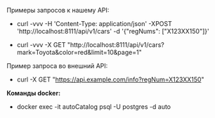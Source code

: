 Примеры запросов к нашему API:

- curl -vvv -H 'Content-Type: application/json' -XPOST 'http://localhost:8111/api/v1/cars' -d '{"regNums": ["X123XX150"]}'

- curl -vvv -X GET "http://localhost:8111/api/v1/cars?mark=Toyota&color=red&limit=10&page=1"



Пример запроса во внешний API:

- curl -X GET "https://api.example.com/info?regNum=X123XX150"

**Команды docker:**

- docker exec -it autoCatalog psql -U postgres -d auto